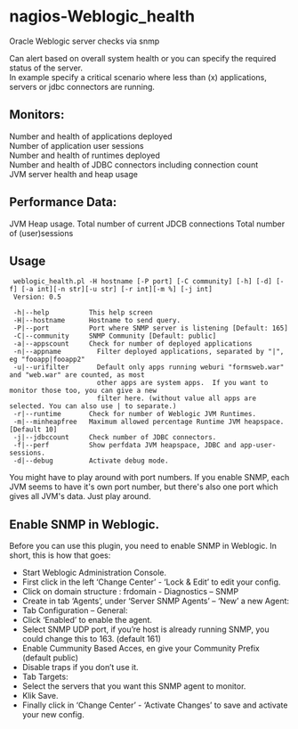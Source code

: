 # nagios-Weblogic_health
Oracle Weblogic server checks via snmp


Can alert based on overall system health or you can specify the required status of the server.  
In example specify a critical scenario where less than (x) applications, servers or jdbc connectors are running.

## Monitors:

Number and health of applications deployed  
Number of application user sessions  
Number and health of runtimes deployed  
Number and health of JDBC connectors including connection count  
JVM server health and heap usage  

## Performance Data:

JVM Heap usage.
Total number of current JDCB connections
Total number of (user)sessions

## Usage
```
 weblogic_health.pl -H hostname [-P port] [-C community] [-h] [-d] [-f] [-a int][-n str][-u str] [-r int][-m %] [-j int]
 Version: 0.5

 -h|--help          This help screen
 -H|--hostname      Hostname to send query.
 -P|--port          Port where SNMP server is listening [Default: 165]
 -C|--community     SNMP Community [Default: public]
 -a|--appscount     Check for number of deployed applications
 -n|--appname         Filter deployed applications, separated by "|", eg "fooapp|fooapp2"
 -u|--urifilter       Default only apps running weburi "formsweb.war" and "web.war" are counted, as most
                      other apps are system apps.  If you want to monitor those too, you can give a new
                      filter here. (without value all apps are selected. You can also use | to separate.)
 -r|--runtime       Check for number of Weblogic JVM Runtimes.
 -m|--minheapfree   Maximum allowed percentage Runtime JVM heapspace. [Default 10]
 -j|--jdbccount     Check number of JDBC connectors.
 -f|--perf          Show perfdata JVM heapspace, JDBC and app-user-sessions.
 -d|--debug         Activate debug mode.
```
You might have to play around with port numbers. If you enable SNMP, each JVM seems to have it's own port number, but there's also one port which gives all JVM's data. Just play around.

## Enable SNMP in Weblogic.

Before you can use this plugin, you need to enable SNMP in Weblogic. In short, this is how that goes:

* Start Weblogic Administration Console.
* First click in  the left ‘Change Center’ - ‘Lock & Edit’  to edit your config.
* Click on domain structure : frdomain - Diagnostics – SNMP
* Create in tab ‘Agents’, under ‘Server SNMP Agents’ – ‘New’ a new Agent:
* Tab Configuration – General:
 * Click ‘Enabled’ to enable the agent.
 * Select SNMP UDP port, if you’re host is already running SNMP, you could change this to 163. (default 161)
 * Enable Cummunity Based Acces, en give your Community Prefix (default public)
 * Disable traps if you don’t use it.
* Tab Targets:
 * Select the servers that you want this SNMP agent to monitor.
 * Klik Save.
* Finally click in ‘Change Center’ - ‘Activate Changes’ to save and activate your new config.
